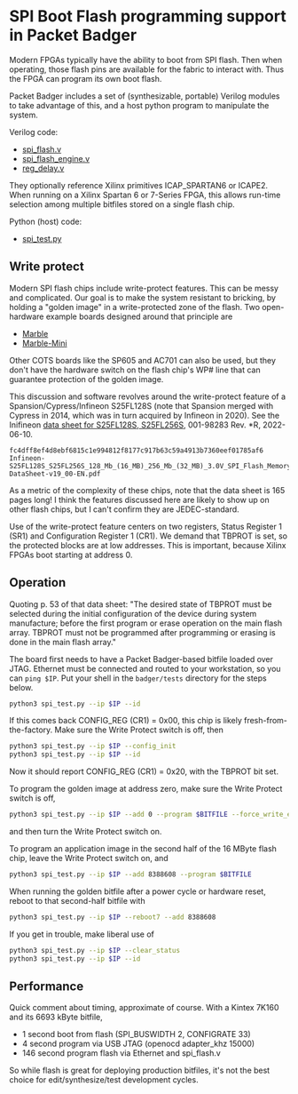 # SPI Boot Flash programming support in Packet Badger

Modern FPGAs typically have the ability to boot from SPI flash.
Then when operating, those flash pins are available for the fabric
to interact with.  Thus the FPGA can program its own boot flash.

Packet Badger includes a set of (synthesizable, portable) Verilog
modules to take advantage of this, and a host python program to
manipulate the system.

Verilog code:

* [spi_flash.v](spi_flash.v)
* [spi_flash_engine.v](spi_flash_engine.v)
* [reg_delay.v](../dsp/reg_delay.v)

They optionally reference Xilinx primitives ICAP_SPARTAN6 or ICAPE2.
When running on a Xilinx Spartan 6 or 7-Series FPGA, this allows
run-time selection among multiple bitfiles stored on a single flash chip.

Python (host) code:

* [spi_test.py](tests/spi_test.py)

## Write protect

Modern SPI flash chips include write-protect features.  This can be messy
and complicated.  Our goal is to make the system resistant to bricking,
by holding a "golden image" in a write-protected zone of the flash.
Two open-hardware example boards designed around that principle are

* [Marble](https://github.com/BerkeleyLab/Marble)
* [Marble-Mini](https://github.com/BerkeleyLab/Marble-Mini)

Other COTS boards like the SP605 and AC701 can also be used, but they
don't have the hardware switch on the flash chip's WP# line that can
guarantee protection of the golden image.

This discussion and software revolves around the write-protect feature
of a Spansion/Cypress/Infineon S25FL128S
(note that Spansion merged with Cypress in 2014,
which was in turn acquired by Infineon in 2020).
See the Inifineon [data sheet for S25FL128S, S25FL256S](https://www.infineon.com/dgdl/Infineon-S25FL128S_S25FL256S_128_Mb_%2816_MB%29_256_Mb_%2832_MB%29_3.0V_SPI_Flash_Memory-DataSheet-v18_00-EN.pdf?fileId=8ac78c8c7d0d8da4017d0ecfb6a64a17),
001-98283 Rev. *R, 2022-06-10.

```
fc4dff8ef4d8ebf6815c1e994812f8177c917b63c59a4913b7360eef01785af6  Infineon-S25FL128S_S25FL256S_128_Mb_(16_MB)_256_Mb_(32_MB)_3.0V_SPI_Flash_Memory-DataSheet-v19_00-EN.pdf
```

As a metric of the complexity of these chips, note that the data sheet
is 165 pages long!  I think the features discussed here are likely to show up
on other flash chips, but I can't confirm they are JEDEC-standard.

Use of the write-protect feature centers on two registers,
Status Register 1 (SR1) and Configuration Register 1 (CR1).
We demand that TBPROT is set, so the protected blocks are at low addresses.
This is important, because Xilinx FPGAs boot starting at address 0.

## Operation

Quoting p. 53 of that data sheet:
"The desired state of TBPROT must be selected during the initial configuration
of the device during system manufacture; before the first program or erase
operation on the main flash array. TBPROT must not be programmed after
programming or erasing is done in the main flash array."

The board first needs to have a Packet Badger-based bitfile loaded
over JTAG.  Ethernet must be connected and routed to your workstation,
so you can `ping $IP`.  Put your shell in the `badger/tests` directory
for the steps below.

```sh
python3 spi_test.py --ip $IP --id
```

If this comes back CONFIG_REG (CR1) = 0x00, this chip is likely
fresh-from-the-factory.  Make sure the Write Protect switch is off, then

```sh
python3 spi_test.py --ip $IP --config_init
python3 spi_test.py --ip $IP --id
```

Now it should report CONFIG_REG (CR1) = 0x20, with the TBPROT bit set.

To program the golden image at address zero,
make sure the Write Protect switch is off,

```sh
python3 spi_test.py --ip $IP --add 0 --program $BITFILE --force_write_enable
```

and then turn the Write Protect switch on.

To program an application image in the second half of the 16 MByte
flash chip, leave the Write Protect switch on, and

```sh
python3 spi_test.py --ip $IP --add 8388608 --program $BITFILE
```

When running the golden bitfile after a power cycle or hardware reset,
reboot to that second-half bitfile with

```sh
python3 spi_test.py --ip $IP --reboot7 --add 8388608
```

If you get in trouble, make liberal use of

```sh
python3 spi_test.py --ip $IP --clear_status
python3 spi_test.py --ip $IP --id
```

## Performance

Quick comment about timing, approximate of course.
With a Kintex 7K160 and its 6693 kByte bitfile,

* 1 second boot from flash (SPI_BUSWIDTH 2, CONFIGRATE 33)
* 4 second program via USB JTAG (openocd adapter_khz 15000)
* 146 second program flash via Ethernet and spi_flash.v

So while flash is great for deploying production bitfiles, it's not
the best choice for edit/synthesize/test development cycles.
